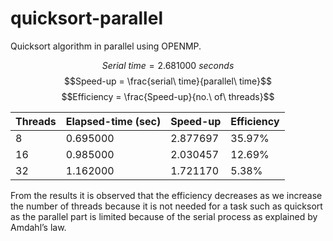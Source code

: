 # quicksort-parallel
Quicksort algorithm in parallel using OPENMP.

$$Serial\ time = 2.681000\ seconds$$
$$Speed-up = \frac{serial\ time}{parallel\ time}$$
$$Efficiency = \frac{Speed-up}{no.\ of\ threads}$$


| Threads	| Elapsed-time (sec) |	Speed-up	| Efficiency |
| --- | --- | --- | --- |
| 8 |	0.695000	| 2.877697	| 35.97% |
| 16	| 0.985000	| 2.030457	| 12.69% |
| 32	| 1.162000	| 1.721170	| 5.38% |

From the results it is observed that the efficiency decreases as we increase the number of threads because it is not needed for a task such as quicksort as the parallel part is limited because of the serial process as explained by Amdahl’s law.
